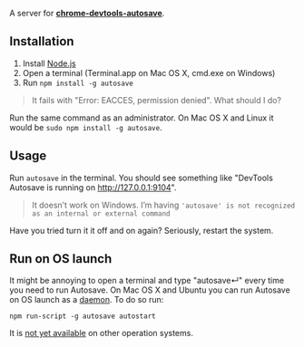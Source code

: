 A server for **[chrome-devtools-autosave](https://github.com/NV/chrome-devtools-autosave)**.

## Installation

1. Install [Node.js](http://nodejs.org/)
2. Open a terminal (Terminal.app on Mac OS X, cmd.exe on Windows)
3. Run `npm install -g autosave`

> It fails with "Error: EACCES, permission denied". What should I do?

Run the same command as an administrator. On Mac OS X and Linux it would be `sudo npm install -g autosave`.

## Usage

Run `autosave` in the terminal.
You should see something like "DevTools Autosave is running on http://127.0.0.1:9104".

> It doesn’t work on Windows. I’m having `'autosave' is not recognized as an internal or external command`

Have you tried turn it it off and on again? Seriously, restart the system.

## Run on OS launch

It might be annoying to open a terminal and type "autosave↵" every time you need to run Autosave. On Mac OS X and Ubuntu you can run Autosave on OS launch as a <a href="http://en.wikipedia.org/wiki/Daemon_(computing)">daemon</a>. To do so run:

    npm run-script -g autosave autostart

It is [not yet available](https://github.com/NV/chrome-devtools-autosave-server/issues/9) on other operation systems.
